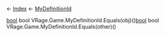 ← [Index](Api-Index) ← [MyDefinitionId](VRage.Game.MyDefinitionId)

[bool](System.Boolean) bool VRage.Game.MyDefinitionId.Equals(obj)()[bool](System.Boolean) bool VRage.Game.MyDefinitionId.Equals(other)()